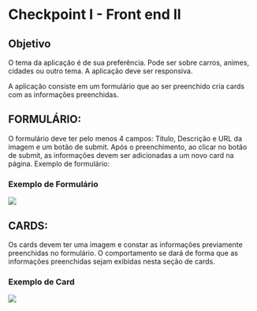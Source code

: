 # Checkpoint I - Front end II
## Objetivo
	
O tema da aplicação é de sua preferência. Pode ser sobre carros, animes, cidades ou outro tema. A aplicação deve ser responsiva.


A aplicação consiste em um formulário que ao ser preenchido cria cards com as informações preenchidas.


## FORMULÁRIO: 
O formulário deve ter pelo menos 4 campos: Título, Descrição e URL da imagem e um botão de submit.
Após o preenchimento, ao clicar no botão de submit, as informações devem ser adicionadas a um novo card na página.
Exemplo de formulário:

### Exemplo de Formulário
![](https://i.imgur.com/v3fiuhN.png)


## CARDS:
Os cards devem ter uma imagem e constar as informações previamente preenchidas no formulário. O comportamento se dará de forma que as informações preenchidas sejam exibidas nesta seção de cards.

### Exemplo de Card
![](https://i.imgur.com/GJb548r.png)
